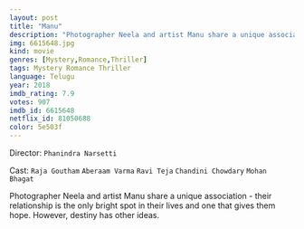 ```yaml
---
layout: post
title: "Manu"
description: "Photographer Neela and artist Manu share a unique association - their relationship is the only bright spot in their lives and one that gives them hope. However, destiny has other ideas..."
img: 6615648.jpg
kind: movie
genres: [Mystery,Romance,Thriller]
tags: Mystery Romance Thriller 
language: Telugu
year: 2018
imdb_rating: 7.9
votes: 907
imdb_id: 6615648
netflix_id: 81050688
color: 5e503f
---
```

Director: `Phanindra Narsetti`  

Cast: `Raja Goutham` `Aberaam Varma` `Ravi Teja` `Chandini Chowdary` `Mohan Bhagat` 

Photographer Neela and artist Manu share a unique association - their relationship is the only bright spot in their lives and one that gives them hope. However, destiny has other ideas.